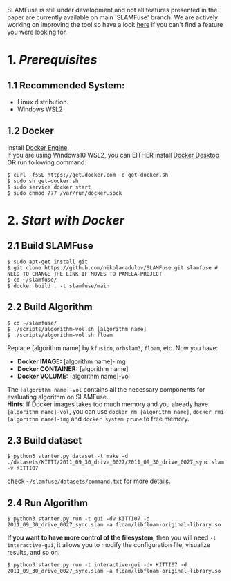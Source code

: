 <!-- ================================================== Disclaimer ============================================================ -->
SLAMFuse is still under development and not all features presented in the paper are currently available on  main 'SLAMFuse' branch. We are actively working on improving 
the tool so have a look [here](./issues/30) if you can't find a feature you were looking for.  
<!-- ==================================================Prerequisites============================================================ -->
# 1. ___Prerequisites___
## 1.1 Recommended System:
* Linux distribution.
* Windows WSL2

## 1.2 Docker
Install [Docker Engine](https://docs.docker.com/engine/install/). <br>
If you are using Windows10 WSL2, you can EITHER install [Docker Desktop](https://docs.docker.com/desktop/install/windows-install/) OR run following command:
```
$ curl -fsSL https://get.docker.com -o get-docker.sh
$ sudo sh get-docker.sh
$ sudo service docker start
$ sudo chmod 777 /var/run/docker.sock
```

<!-- ==============================================Start with Docker========================================================= -->
# 2. ___Start with Docker___
## 2.1 Build SLAMFuse
```
$ sudo apt-get install git
$ git clone https://github.com/nikolaradulov/SLAMFuse.git slamfuse # NEED TO CHANGE THE LINK IF MOVES TO PAMELA-PROJECT
$ cd ~/slamfuse/
$ docker build . -t slamfuse/main
```
## 2.2 Build Algorithm
```
$ cd ~/slamfuse/
$ ./scripts/algorithm-vol.sh [algorithm name]
$ ./scripts/algorithm-vol.sh floam
```
Replace [algorithm name] by `kfusion`, `orbslam3`, `floam`, etc.
Now you have: 
* **Docker IMAGE:** [algorithm name]-img
* **Docker CONTAINER:** [algorithm name]
* **Docker VOLUME:** [algorithm name]-vol

The `[algorithm name]-vol` contains all the necessary components for  evaluating algorithm on SLAMFuse. <br>
**Hints**: If Docker images takes too much memory and you already have `[algorithm name]-vol`, you can use `docker rm [algorithm name]`, `docker rmi [algorithm name]-img` and `docker system prune` to free memory.

## 2.3 Build dataset
```
$ python3 starter.py dataset -t make -d ./datasets/KITTI/2011_09_30_drive_0027/2011_09_30_drive_0027_sync.slam -v KITTI07
```
check `~/slamfuse/datasets/command.txt` for more details.

## 2.4 Run Algorithm
```
$ python3 starter.py run -t gui -dv KITTI07 -d 2011_09_30_drive_0027_sync.slam -a floam/libfloam-original-library.so
```
**If you want to have more control of the filesystem**, then you will need `-t interactive-gui`, it allows you to modify the configuration file, visualize results, and so on.
```
$ python3 starter.py run -t interactive-gui -dv KITTI07 -d 2011_09_30_drive_0027_sync.slam -a floam/libfloam-original-library.so
```
